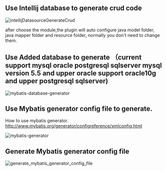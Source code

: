 ## Use Intellij database to generate crud code
![intellijDatasourceGenerateCrud](https://raw.githubusercontent.com/gejun123456/MyBatisCodeHelper-Pro/master/screenshots/databaseCrud.gif)

after choose the module,the plugin will auto configure java model folder, java mapper folder and resource folder, normally you don't need to change them.

## Use Added database to generate  （current support mysql oracle postgresql sqlserver  mysql version 5.5 and upper  oracle support oracle10g and upper postgresql sqlserver) 

![mybatis-database-generator](https://raw.githubusercontent.com/gejun123456/MyBatisCodeHelper-Pro/master/screenshots/configDatabaseToUseMybatisGenerator.gif)


## Use Mybatis generator config file to generate.

 How to use mybatis generator.   
  http://www.mybatis.org/generator/configreference/xmlconfig.html

![mybatis-generator](https://raw.githubusercontent.com/gejun123456/MyBatisCodeHelper-Pro/master/screenshots/2017_08_06_mybatis_generator.gif)

## Generate Mybatis generator config file

![generate_mybatis_generator_config_file](https://raw.githubusercontent.com/gejun123456/MyBatisCodeHelper-Pro/master/screenshots/generate_mybatis_generator_config_file.gif)
